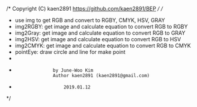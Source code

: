/* Copyright (C) kaen2891 <https://github.com/kaen2891/BEP> */
/* 
*	use img to get RGB and convert to RGBY, CMYK, HSV, GRAY
*	img2RGBY: get image and calculate equation to convert RGB to RGBY
*	img2Gray: get image and calculate equation to convert RGB to GRAY
*	img2HSV: get image and calculate equation to convert RGB to HSV
*	img2CMYK: get image and calculate equation to convert RGB to CMYK
*	pointEye: draw circle and line for make point
*
*					by June-Woo Kim
					Author kaen2891 (kaen2891@gmail.com)
*						2019.01.12
*/